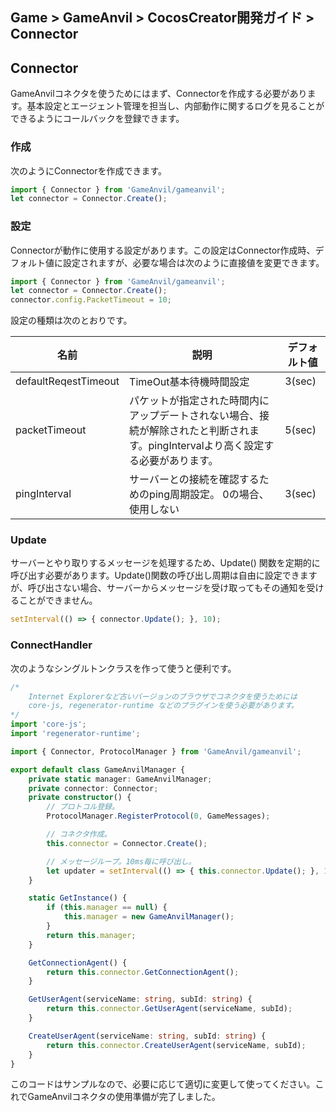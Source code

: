 ## Game > GameAnvil > CocosCreator開発ガイド > Connector

## Connector

GameAnvilコネクタを使うためにはまず、Connectorを作成する必要があります。基本設定とエージェント管理を担当し、内部動作に関するログを見ることができるようにコールバックを登録できます。

### 作成

次のようにConnectorを作成できます。

``` typescript
import { Connector } from 'GameAnvil/gameanvil';
let connector = Connector.Create();
```

### 設定

Connectorが動作に使用する設定があります。この設定はConnector作成時、デフォルト値に設定されますが、必要な場合は次のように直接値を変更できます。

``` typescript
import { Connector } from 'GameAnvil/gameanvil';
let connector = Connector.Create();
connector.config.PacketTimeout = 10;
```

設定の種類は次のとおりです。

| 名前                | 説明                                                        | デフォルト値 |
| -------------------- | ------------------------------------------------------------ | ------ |
| defaultReqestTimeout | TimeOut基本待機時間設定                                  | 3(sec) |
| packetTimeout        | パケットが指定された時間内にアップデートされない場合、接続が解除されたと判断されます。pingIntervalより高く設定する必要があります。 | 5(sec) |
| pingInterval         | サーバーとの接続を確認するためのping周期設定。 0の場合、使用しない | 3(sec) |

### Update

サーバーとやり取りするメッセージを処理するため、Update() 関数を定期的に呼び出す必要があります。Update()関数の呼び出し周期は自由に設定できますが、呼び出さない場合、サーバーからメッセージを受け取ってもその通知を受けることができません。

```typescript
setInterval(() => { connector.Update(); }, 10);
```

### ConnectHandler

次のようなシングルトンクラスを作って使うと便利です。

```typescript
/*
    Internet Explorerなど古いバージョンのブラウザでコネクタを使うためには 
    core-js, regenerator-runtime などのプラグインを使う必要があります。
*/
import 'core-js';
import 'regenerator-runtime';

import { Connector, ProtocolManager } from 'GameAnvil/gameanvil';

export default class GameAnvilManager {
    private static manager: GameAnvilManager;
    private connector: Connector;
    private constructor() {
        // プロトコル登録。
        ProtocolManager.RegisterProtocol(0, GameMessages);

        // コネクタ作成。
        this.connector = Connector.Create();

        // メッセージループ。10ms毎に呼び出し。
        let updater = setInterval(() => { this.connector.Update(); }, 10);
    }

    static GetInstance() {
        if (this.manager == null) {
            this.manager = new GameAnvilManager();
        }
        return this.manager;
    }

    GetConnectionAgent() {
        return this.connector.GetConnectionAgent();
    }

    GetUserAgent(serviceName: string, subId: string) {
        return this.connector.GetUserAgent(serviceName, subId);
    }

    CreateUserAgent(serviceName: string, subId: string) {
        return this.connector.CreateUserAgent(serviceName, subId);
    }
}
```

このコードはサンプルなので、必要に応じて適切に変更して使ってください。これでGameAnvilコネクタの使用準備が完了しました。
